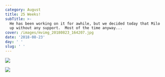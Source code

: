```yaml
---
category: August
title: 25 Weeks!
subTitle: >-
  He has been working on it for awhile, but we decided today that Milo can sit
  up without any support.  Most of the time anyway... 
cover: /images/mvimg_20180823_164207.jpg
date: '2018-08-23'
day: ' '
slug: ' '
---
```

![](/images/mvimg_20180823_164207.jpg)

![](/images/mvimg_20180823_193607.jpg)

